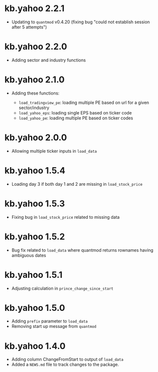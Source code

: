 # kb.yahoo 2.2.1

* Updating to `quantmod` v0.4.20 (fixing bug "could not establish session after 5 attempts")

# kb.yahoo 2.2.0

* Adding sector and industry functions

# kb.yahoo 2.1.0

* Adding these functions:

  - `load_tradingview_pe`: loading multiple PE based on url for a given sector/industry
  - `load_yahoo_eps`: loading single EPS based on ticker code
  - `load_yahoo_pe`: loading multiple PE based on ticker codes

# kb.yahoo 2.0.0

* Allowing multiple ticker inputs in `load_data`

# kb.yahoo 1.5.4

* Loading day 3 if both day 1 and 2 are missing in `load_stock_price`

# kb.yahoo 1.5.3

* Fixing bug in `load_stock_price` related to missing data

# kb.yahoo 1.5.2

* Bug fix related to `load_data` where quantmod returns rownames having ambiguous dates

# kb.yahoo 1.5.1

* Adjusting calculation in `prince_change_since_start`

# kb.yahoo 1.5.0

* Adding `prefix` parameter to `load_data`
* Removing start up message from `quantmod`

# kb.yahoo 1.4.0

* Adding column ChangeFromStart to output of `load_data`
* Added a `NEWS.md` file to track changes to the package.
